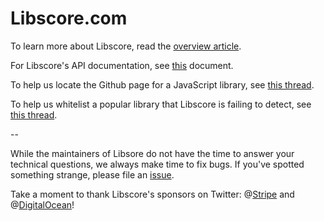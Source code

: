 Libscore.com
===========

To learn more about Libscore, read the [overview article](https://medium.com/p/be93165fa497).

For Libscore's API documentation, see [this](API.md) document.

To help us locate the Github page for a JavaScript library, see [this thread](https://github.com/julianshapiro/libscore/issues/1).

To help us whitelist a popular library that Libscore is failing to detect, see [this thread](https://github.com/julianshapiro/libscore/issues/2).

--

While the maintainers of Libsore do not have the time to answer your technical questions, we always make time to fix bugs. If you've spotted something strange, please file an [issue](https://github.com/julianshapiro/libscore/issues).

Take a moment to thank Libscore's sponsors on Twitter: @[Stripe](https://twitter.com/stripe) and @[DigitalOcean](https://twitter.com/digitalocean)!
